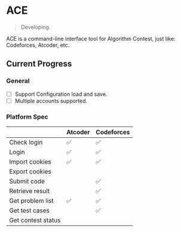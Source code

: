 # ACE
> Developing.

ACE is a command-line interface tool for Algorithm Contest, just like: Codeforces, Atcoder, etc.

## Current Progress

### General
- [ ] Support Configuration load and save.
- [ ] Multiple accounts supported.

### Platform Spec

|                    | Atcoder | Codeforces |
| ------------------ | ------- | ---------- |
| Check login        | ✅       | ✅          |
| Login              | ✅       | ✅          |
| Import cookies     | ✅       | ✅          |
| Export cookies     |         |            |
| Submit code        |         | ✅          |
| Retrieve result    |         | ✅          |
| Get problem list   | ✅       | ✅          |
| Get test cases     |         | ✅          |
| Get contest status |         |            |